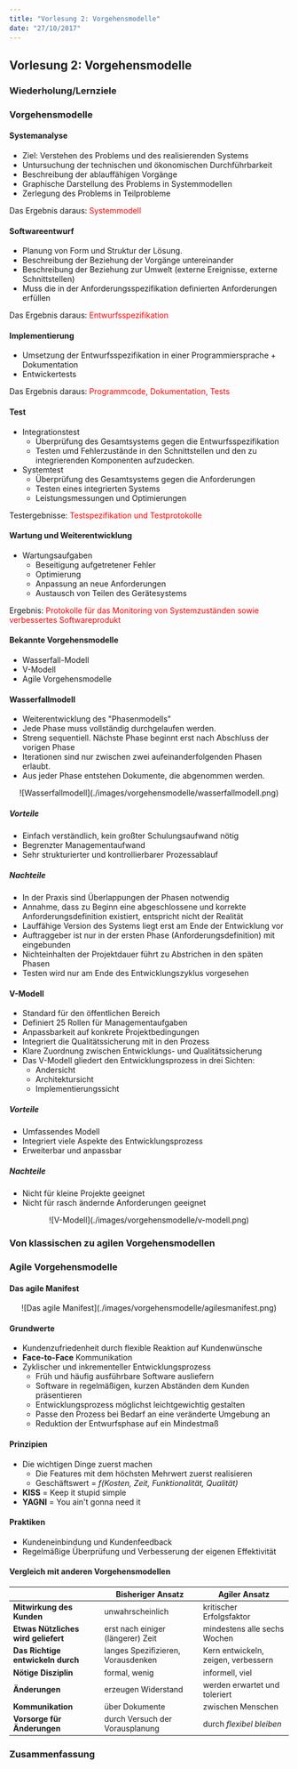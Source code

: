 ```yaml
---
title: "Vorlesung 2: Vorgehensmodelle"
date: "27/10/2017"
---
```


## Vorlesung 2: Vorgehensmodelle

### Wiederholung/Lernziele

### Vorgehensmodelle

#### Systemanalyse
* Ziel: Verstehen des Problems und des realisierenden Systems
* Untursuchung der technischen und ökonomischen Durchführbarkeit
* Beschreibung der ablauffähigen Vorgänge
* Graphische Darstellung des Problems in Systemmodellen
* Zerlegung des Problems in Teilprobleme

Das Ergebnis daraus: <span style="color:red">Systemmodell</span>

#### Softwareentwurf 
* Planung von Form und Struktur der Lösung.
* Beschreibung der Beziehung der Vorgänge untereinander
* Beschreibung der Beziehung zur Umwelt (externe Ereignisse, externe Schnittstellen)
* Muss die in der Anforderungsspezifikation definierten Anforderungen erfüllen

Das Ergebnis daraus: <span style="color:red">Entwurfsspezifikation</span>

#### Implementierung
* Umsetzung der Entwurfsspezifikation in einer Programmiersprache + Dokumentation
* Entwickertests

Das Ergebnis daraus: <span style="color:red">Programmcode, Dokumentation, Tests</span>

#### Test
* Integrationstest
    * Überprüfung des Gesamtsystems gegen die Entwurfsspezifikation
    * Testen umd Fehlerzustände in den Schnittstellen und den zu integrierenden Komponenten aufzudecken.
* Systemtest
    * Überprüfung des Gesamtsystems gegen die Anforderungen
    * Testen eines integrierten Systems
    * Leistungsmessungen und Optimierungen

Testergebnisse: <span style="color:red">Testspezifikation und Testprotokolle</span>

#### Wartung und Weiterentwicklung
* Wartungsaufgaben
    * Beseitigung aufgetretener Fehler
    * Optimierung
    * Anpassung an neue Anforderungen
    * Austausch von Teilen des Gerätesystems

Ergebnis: <span style="color:red">Protokolle für das Monitoring von Systemzuständen sowie verbessertes Softwareprodukt</span>

#### Bekannte Vorgehensmodelle
* Wasserfall-Modell
* V-Modell
* Agile Vorgehensmodelle

#### Wasserfallmodell 
* Weiterentwicklung des "Phasenmodells"
* Jede Phase muss vollständig durchgelaufen werden.
* Streng sequentiell. Nächste Phase beginnt erst nach Abschluss der vorigen Phase
* Iterationen sind nur zwischen zwei aufeinanderfolgenden Phasen erlaubt.
* Aus jeder Phase entstehen Dokumente, die abgenommen werden.

<center>
![Wasserfallmodell](./images/vorgehensmodelle/wasserfallmodell.png)
</center>

##### Vorteile
* Einfach verständlich, kein großter Schulungsaufwand nötig
* Begrenzter Managementaufwand
* Sehr strukturierter und kontrollierbarer Prozessablauf

##### Nachteile
* In der Praxis sind Überlappungen der Phasen notwendig
* Annahme, dass zu Beginn eine abgeschlossene und korrekte Anforderungsdefinition existiert, entspricht nicht der Realität
* Lauffähige Version des Systems liegt erst am Ende der Entwicklung vor
* Auftraggeber ist nur in der ersten Phase (Anforderungsdefinition) mit eingebunden
* Nichteinhalten der Projektdauer führt zu Abstrichen in den späten Phasen
* Testen wird nur am Ende des Entwicklungszyklus vorgesehen

#### V-Modell
* Standard für den öffentlichen Bereich
* Definiert 25 Rollen für Managementaufgaben
* Anpassbarkeit auf konkrete Projektbedingungen
* Integriert die Qualitätssicherung mit in den Prozess
* Klare Zuordnung zwischen Entwicklungs- und Qualitätssicherung
* Das V-Modell gliedert den Entwicklungsprozess in drei Sichten:
    * Andersicht
    * Architektursicht
    * Implementierungssicht

##### Vorteile 
* Umfassendes Modell
* Integriert viele Aspekte des Entwicklungsprozess
* Erweiterbar und anpassbar

##### Nachteile
* Nicht für kleine Projekte geeignet
* Nicht für rasch ändernde Anforderungen geeignet

<center>
![V-Modell](./images/vorgehensmodelle/v-modell.png)
</center>

### Von klassischen zu agilen Vorgehensmodellen

### Agile Vorgehensmodelle

#### Das agile Manifest

<center>
![Das agile Manifest](./images/vorgehensmodelle/agilesmanifest.png)
</center>

#### Grundwerte
* Kundenzufriedenheit durch flexible Reaktion auf Kundenwünsche
* **Face-to-Face** Kommunikation
* Zyklischer und inkrementeller Entwicklungsprozess
  * Früh und häufig ausführbare Software ausliefern
  * Software in regelmäßigen, kurzen Abständen dem Kunden präsentieren
  * Entwicklungsprozess möglichst leichtgewichtig gestalten
  * Passe den Prozess bei Bedarf an eine veränderte Umgebung an
  * Reduktion der Entwurfsphase auf ein Mindestmaß

#### Prinzipien
* Die wichtigen Dinge zuerst machen
  * Die Features mit dem höchsten Mehrwert zuerst realisieren
  * Geschäftswert = *f(Kosten, Zeit, Funktionalität, Qualität)*
* **KISS** = Keep it stupid simple
* **YAGNI** = You ain't gonna need it


#### Praktiken
* Kundeneinbindung und Kundenfeedback
* Regelmäßige Überprüfung und Verbesserung der eigenen Effektivität

#### Vergleich mit anderen Vorgehensmodellen
|| Bisheriger Ansatz | Agiler Ansatz |
| --- | --- | --- |
| **Mitwirkung des Kunden** | unwahrscheinlich | kritischer Erfolgsfaktor |
| **Etwas Nützliches wird geliefert** | erst nach einiger (längerer) Zeit | mindestens alle sechs Wochen |
| **Das Richtige entwickeln durch** | langes Spezifizieren, Vorausdenken | Kern entwickeln, zeigen, verbessern |
| **Nötige Disziplin** | formal,  wenig | informell, viel |
| **Änderungen** | erzeugen Widerstand | werden erwartet und toleriert |
| **Kommunikation** | über Dokumente | zwischen Menschen |
| **Vorsorge für Änderungen** | durch Versuch der Vorausplanung | durch *flexibel bleiben* |



### Zusammenfassung